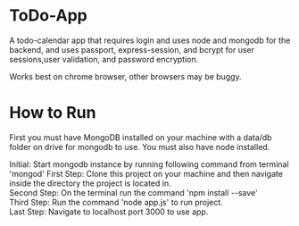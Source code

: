 # ToDo-App

A todo-calendar app that requires login and uses node and mongodb for the backend,
and uses passport, express-session, and bcrypt for user sessions,user validation, and
password encryption.

Works best on chrome browser, other browsers may be buggy.

# How to Run

First you must have MongoDB installed on your machine with a data/db folder on drive for mongodb to use.
You must also have node installed.

Initial: Start mongodb instance by running following command from terminal 'mongod'
First Step: Clone this project on your machine and then navigate inside the directory the project is located in.  
Second Step: On the terminal run the command 'npm install --save'  
Third Step: Run the command 'node app.js' to run project.  
Last Step: Navigate to localhost port 3000 to use app.
